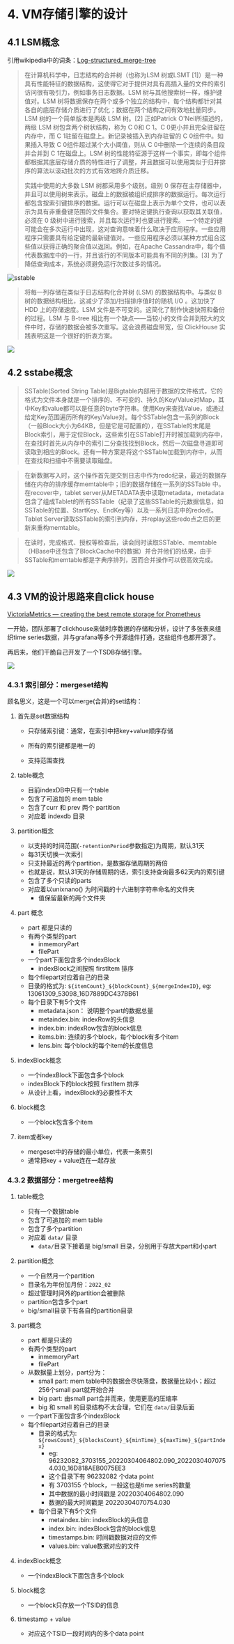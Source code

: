 
# 4. VM存储引擎的设计

## 4.1 LSM概念
引用wikipedia中的词条：[Log-structured_merge-tree](https://en.wikipedia.org/wiki/Log-structured_merge-tree)

> 在计算机科学中，日志结构的合并树（也称为LSM 树或LSMT [1]）是一种具有性能特征的数据结构，这使得它对于提供对具有高插入量的文件的索引访问很有吸引力，例如事务日志数据。LSM 树与其他搜索树一样，维护键值对。LSM 树将数据保存在两个或多个独立的结构中，每个结构都针对其各自的底层存储介质进行了优化；数据在两个结构之间有效地批量同步。
> LSM 树的一个简单版本是两级 LSM 树。[2] 正如Patrick O'Neil所描述的，两级 LSM 树包含两个树状结构，称为 C 0和 C 1。C 0更小并且完全驻留在内存中，而 C 1驻留在磁盘上。新记录被插入到内存驻留的 C 0组件中。如果插入导致 C 0组件超过某个大小阈值，则从 C 0中删除一个连续的条目段并合并到 C 1在磁盘上。LSM 树的性能特征源于这样一个事实，即每个组件都根据其底层存储介质的特性进行了调整，并且数据可以使用类似于归并排序的算法以滚动批次的方式有效地跨介质迁移。
>
> 实践中使用的大多数 LSM 树都采用多个级别。级别 0 保存在主存储器中，并且可以使用树来表示。磁盘上的数据被组织成排序的数据运行。每次运行都包含按索引键排序的数据。运行可以在磁盘上表示为单个文件，也可以表示为具有非重叠键范围的文件集合。要对特定键执行查询以获取其关联值，必须在 0 级树中进行搜索，并且每次运行时也要进行搜索。
> 一个特定的键可能会在多次运行中出现，这对查询意味着什么取决于应用程序。一些应用程序只需要具有给定键的最新键值对。一些应用程序必须以某种方式组合这些值以获得正确的聚合值以返回。例如，在Apache Cassandra中，每个值代表数据库中的一行，并且该行的不同版本可能具有不同的列集。[3]
> 为了降低查询成本，系统必须避免运行次数过多的情况。




![sstable](../assets/img/4/sstable.jpg)

> 将每一列存储在类似于日志结构化合并树 (LSM) 的数据结构中。与类似 B 树的数据结构相比，这减少了添加/扫描排序值时的随机 I/O 。这加快了 HDD 上的存储速度。LSM 文件是不可变的。这简化了制作快速快照和备份的过程。LSM 与 B-tree 相比有一个缺点——当较小的文件合并到较大的文件中时，存储的数据会被多次重写。这会浪费磁盘带宽，但 ClickHouse 实践表明这是一个很好的折衷方案。

![](../assets/img/4/lsm_flow.png)

## 4.2 sstabe概念

> SSTable(Sorted String Table)是Bigtable内部用于数据的文件格式，它的格式为文件本身就是一个排序的、不可变的、持久的Key/Value对Map，其中Key和value都可以是任意的byte字符串。使用Key来查找Value，或通过给定Key范围遍历所有的Key/Value对。每个SSTable包含一系列的Block（一般Block大小为64KB，但是它是可配置的），在SSTable的末尾是Block索引，用于定位Block，这些索引在SSTable打开时被加载到内存中，在查找时首先从内存中的索引二分查找找到Block，然后一次磁盘寻道即可读取到相应的Block。还有一种方案是将这个SSTable加载到内存中，从而在查找和扫描中不需要读取磁盘。

> 在新数据写入时，这个操作首先提交到日志中作为redo纪录，最近的数据存储在内存的排序缓存memtable中；旧的数据存储在一系列的SSTable 中。在recover中，tablet server从METADATA表中读取metadata，metadata包含了组成Tablet的所有SSTable（纪录了这些SSTable的元数据信息，如SSTable的位置、StartKey、EndKey等）以及一系列日志中的redo点。Tablet Server读取SSTable的索引到内存，并replay这些redo点之后的更新来重构memtable。

> 在读时，完成格式、授权等检查后，读会同时读取SSTable、memtable（HBase中还包含了BlockCache中的数据）并合并他们的结果，由于SSTable和memtable都是字典序排列，因而合并操作可以很高效完成。

![](../assets/img/4/sstable_概念.png)

## 4.3 VM的设计思路来自click house

[VictoriaMetrics — creating the best remote storage for Prometheus](https://faun.pub/victoriametrics-creating-the-best-remote-storage-for-prometheus-5d92d66787ac)

一开始，团队部署了clickhouse来做时序数据的存储和分析，设计了多张表来组织time series数据，并与grafana等多个开源组件打通，这些组件也都开源了。

再后来，他们干脆自己开发了一个TSDB存储引擎。


![](../assets/img/4/核心理念.png)

### 4.3.1 索引部分：mergeset结构

顾名思义，这是一个可以merge(合并)的set结构：

1. 首先是set数据结构

   * 只存储索引键：通常，在索引中把key+value顺序存储

   * 所有的索引键都是唯一的

   * 支持范围查找
2. table概念
   * 目前indexDB中只有一个table
   * 包含了可追加的 mem table
   * 包含了curr 和 prev 两个 partition
   * 对应着 indexdb 目录
3. partition概念
   * 以支持的时间范围(`-retentionPeriod`参数指定)为周期，默认31天
   * 每31天切换一次索引
   * 只支持最近的两个partition，是数据存储周期的两倍
   *  也就是说，默认31天的存储周期的话，索引支持查询最多62天内的索引键
   *  包含了多个只读的parts
   * 对应着以unixnano() 为时间戳的十六进制字符串命名的文件夹
     * 值保留最新的两个文件夹

4. part 概念
   *  part 都是只读的
   * 有两个类型的part
     * inmemoryPart
     * filePart
   *  一个part下面包含多个indexBlock
      *  indexBlock之间按照 firstItem 排序
   *  每个filepart对应着自己的目录
     * 目录的格式为: `${itemCount}_${blockCount}_${mergeIndexID}`, eg: 13061309_53098_16D7889DC437BB61
     * 每个目录下有5个文件
       * metadata.json： 说明整个part的数据总量
       * metaindex.bin: indexRow的头信息
       * index.bin: indexRow包含的block信息
       * items.bin: 连续的多个block，每个block有多个item
       * lens.bin: 每个block的每个item的长度信息

5. indexBlock概念
   * 一个indexBlock下面包含多个block
   * indexBlock下的block按照 firstItem 排序
   * 从设计上看，indexBlock的必要性不大

6. block概念
   * 一个block包含多个item

7. item或者key
   * mergeset中的存储的最小单位，代表一条索引
   * 通常把key + value连在一起存放



### 4.3.2 数据部分：mergetree结构

1. table概念
     * 只有一个数据table
     * 包含了可追加的 mem table
     * 包含了多个partition
     * 对应着 `data/` 目录
       * `data/`目录下接着是 big/small 目录，分别用于存放大part和小part
2. partition概念
     * 一个自然月一个partition
     * 目录名为年份加月份：`2022_02`
     * 超过管理时间外的partition会被删除
     * partition包含多个part
     * big/small目录下有各自的partition目录
3. part概念
   *  part 都是只读的
   * 有两个类型的part
     * inmemoryPart
     * filePart
   * 从数据量上划分，part分为：
     * small part: mem table中的数据会尽快落盘，数据量比较小；超过256个small part就开始合并
     * big part: 由small part合并而来，使用更高的压缩率
     * big 和 small 的目录结构不太合理，它们在 `data/`目录后面
   * 一个part下面包含多个indexBlock
   * 每个filepart对应着自己的目录
     * 目录的格式为: `${rowsCount}_${blocksCount}_${minTime}_${maxTime}_${partIndex}`
       * eg: 96232082_3703155_20220304064802.090_20220304070754.030_16D818AEB0075EE3
       * 这个目录下有 96232082 个data point
       * 有 3703155 个block，一般这也是time series的数量
       * 其中数据的最小时间戳是 20220304064802.090
       * 数据的最大时间戳是 20220304070754.030
     * 每个目录下有5个文件
       * metaindex.bin: indexBlock的头信息
       * index.bin: indexBlock包含的block信息
       * timestamps.bin: 时间戳数据对应的文件
       * values.bin: value数据对应的文件


4. indexBlock概念
   * 一个indexBlock下面包含多个block
5. block概念
   * 一个block只存放一个TSID的信息
6. timestamp + value
   * 对应这个TSID一段时间内的多个data point
